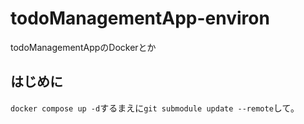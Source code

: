 # todoManagementApp-environ
todoManagementAppのDockerとか

## はじめに
`docker compose up -d`するまえに`git submodule update --remote`して。